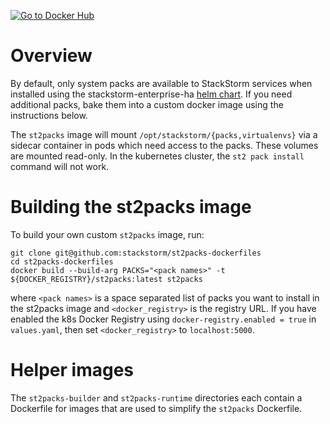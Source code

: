 [![Go to Docker Hub](https://img.shields.io/docker/build/stackstorm/st2packs.svg)](https://hub.docker.com/r/stackstorm/st2packs/)

# Overview

By default, only system packs are available to StackStorm services when installed using the
stackstorm-enterprise-ha [helm chart](https://helm.stackstorm.com). If you need additional packs,
bake them into a custom docker image using the instructions below.

The `st2packs` image will mount `/opt/stackstorm/{packs,virtualenvs}` via a sidecar container in
pods which need access to the packs. These volumes are mounted read-only. In the kubernetes cluster,
the `st2 pack install` command will not work.

# Building the st2packs image

To build your own custom `st2packs` image, run:

```
git clone git@github.com:stackstorm/st2packs-dockerfiles
cd st2packs-dockerfiles
docker build --build-arg PACKS="<pack names>" -t ${DOCKER_REGISTRY}/st2packs:latest st2packs
```

where `<pack names>` is a space separated list of packs you want to install in the st2packs image
and `<docker_registry>` is the registry URL. If you have enabled the k8s Docker Registry using
`docker-registry.enabled = true` in `values.yaml`, then set `<docker_registry>` to `localhost:5000`.

# Helper images

The `st2packs-builder` and `st2packs-runtime` directories each contain a Dockerfile for images that
are used to simplify the `st2packs` Dockerfile.